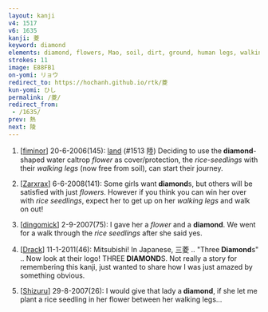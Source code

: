 ```yaml
---
layout: kanji
v4: 1517
v6: 1635
kanji: 菱
keyword: diamond
elements: diamond, flowers, Mao, soil, dirt, ground, human legs, walking legs
strokes: 11
image: E88FB1
on-yomi: リョウ
redirect_to: https://hochanh.github.io/rtk/菱
kun-yomi: ひし
permalink: /菱/
redirect_from:
 - /1635/
prev: 熱
next: 陵
---
```


1) [<a href="http://kanji.koohii.com/profile/fiminor">fiminor</a>] 20-6-2006(145): <a href="../v4/1513.html">land</a> (#1513 陸) Deciding to use the<strong> diamond</strong>-shaped water caltrop <em>flower</em> as cover/protection, the <em>rice-seedlings</em> with their <em>walking legs</em> (now free from soil), can start their journey.

2) [<a href="http://kanji.koohii.com/profile/Zarxrax">Zarxrax</a>] 6-6-2008(141): Some girls want<strong> diamond</strong>s, but others will be satisfied with just <em>flowers</em>. However if you think you can win her over with <em>rice seedlings</em>, expect her to get up on her <em>walking legs</em> and walk on out!

3) [<a href="http://kanji.koohii.com/profile/dingomick">dingomick</a>] 2-9-2007(75): I gave her a <em>flower </em> and a <strong>diamond</strong>. We went for a walk through the <em>rice seedlings</em> after she said yes.

4) [<a href="http://kanji.koohii.com/profile/Drack">Drack</a>] 11-1-2011(46): Mitsubishi! In Japanese, 三菱 .. &quot;Three<strong> Diamond</strong>s&quot; .. Now look at their logo! THREE<strong> DIAMOND</strong>S. Not really a story for remembering this kanji, just wanted to share how I was just amazed by something obvious.

5) [<a href="http://kanji.koohii.com/profile/Shizuru">Shizuru</a>] 29-8-2007(26): I would give that lady a<strong> diamond</strong>, if she let me plant a rice seedling in her flower between her walking legs...

